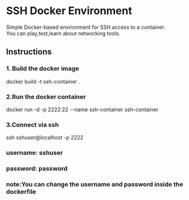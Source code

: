 # SSH Docker Environment
 Simple Docker-based environment for SSH access to a container.<br>
 You can play,test,learn about networking tools.<br>
## Instructions

### 1. Build the docker image 
docker build -t ssh-container .

### 2.Run the docker container
docker run -d -p 2222:22 --name ssh-container ssh-container

### 3.Connect via ssh
ssh sshuser@localhost -p 2222

### username:  sshuser <br>
### password: password

### note:You can change the username and password inside the dockerfile
